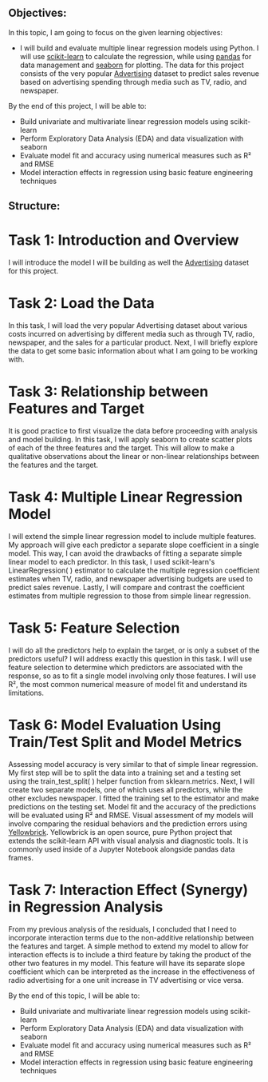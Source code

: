 ## Objectives:
In this topic, I am going to focus on the given learning objectives:
-  I will build and evaluate multiple linear regression models using Python. I will use [scikit-learn](https://scikit-learn.org/) to calculate the regression, while using [pandas](https://pandas.pydata.org/) for data management and [seaborn](https://seaborn.pydata.org/) for plotting. The data for this project consists of the very popular [Advertising](https://www.kaggle.com/ishaanv/ISLR-Auto#Advertising.csv) dataset to predict sales revenue based on advertising spending through media such as TV, radio, and newspaper.

By the end of this project, I will be able to:

- Build univariate and multivariate linear regression models using scikit-learn
- Perform Exploratory Data Analysis (EDA) and data visualization with seaborn
- Evaluate model fit and accuracy using numerical measures such as R² and RMSE
- Model interaction effects in regression using basic feature engineering techniques

## Structure:
# Task 1: Introduction and Overview
I will introduce the model I will be building as well the [Advertising](https://www.kaggle.com/ishaanv/ISLR-Auto#Advertising.csv) dataset for this project.

# Task 2: Load the Data
In this task, I will load the very popular Advertising dataset about various costs incurred on advertising by different media such as through TV, radio, newspaper, and the sales for a particular product. Next, I will briefly explore the data to get some basic information about what I am going to be working with.

# Task 3: Relationship between Features and Target
It is good practice to first visualize the data before proceeding with analysis and model building. In this task, I will apply seaborn to create scatter plots of each of the three features and the target. This will allow to make a qualitative observations about the linear or non-linear relationships between the features and the target.

# Task 4: Multiple Linear Regression Model
I will extend the simple linear regression model to include multiple features. My approach will give each predictor a separate slope coefficient in a single model. This way, I can avoid the drawbacks of fitting a separate simple linear model to each predictor. In this task, I used scikit-learn's LinearRegression( ) estimator to calculate the multiple regression coefficient estimates when TV, radio, and newspaper advertising budgets are used to predict sales revenue. Lastly, I will compare and contrast the coefficient estimates from multiple regression to those from simple linear regression.

# Task 5: Feature Selection
I will do all the predictors help to explain the target, or is only a subset of the predictors useful? I will address exactly this question in this task. I will use feature selection to determine which predictors are associated with the response, so as to fit a single model involving only those features. I will use R², the most common numerical measure of model fit and understand its limitations.

# Task 6: Model Evaluation Using Train/Test Split and Model Metrics
Assessing model accuracy is very similar to that of simple linear regression. My first step will be to split the data into a training set and a testing set using the train_test_split( ) helper function from sklearn.metrics. Next, I will create two separate models, one of which uses all predictors, while the other excludes newspaper. I fitted the training set to the estimator and make predictions on the testing set. Model fit and the accuracy of the predictions will be evaluated using R² and RMSE. Visual assessment of my models will involve comparing the residual behaviors and the prediction errors using [Yellowbrick](https://www.scikit-yb.org/en/latest/). Yellowbrick is an open source, pure Python project that extends the scikit-learn API with visual analysis and diagnostic tools. It is commonly used inside of a Jupyter Notebook alongside pandas data frames.

# Task 7: Interaction Effect (Synergy) in Regression Analysis
From my previous analysis of the residuals, I concluded that I need to incorporate interaction terms due to the non-additive relationship between the features and target. A simple method to extend my model to allow for interaction effects is to include a third feature by taking the product of the other two features in my model. This feature will have its separate slope coefficient which can be interpreted as the increase in the effectiveness of radio advertising for a one unit increase in TV advertising or vice versa.


By the end of this topic, I will be able to:

- Build univariate and multivariate linear regression models using scikit-learn
- Perform Exploratory Data Analysis (EDA) and data visualization with seaborn
- Evaluate model fit and accuracy using numerical measures such as R² and RMSE
- Model interaction effects in regression using basic feature engineering techniques
